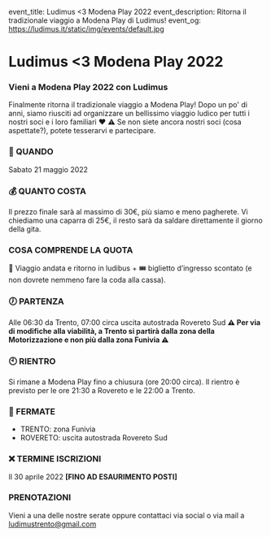 event_title: Ludimus <3 Modena Play 2022
event_description: Ritorna il tradizionale viaggio a Modena Play di Ludimus!
event_og: https://ludimus.it/static/img/events/default.jpg

# Ludimus <3 Modena Play 2022

### Vieni a Modena Play 2022 con Ludimus

Finalmente ritorna il tradizionale viaggio a Modena Play! Dopo un po' di anni, siamo riusciti ad organizzare un bellissimo viaggio ludico per tutti i nostri soci e i loro familiari ♥️
⚠️ Se non siete ancora nostri soci (cosa aspettate?), potete tesserarvi e partecipare.

### 📅 QUANDO

Sabato 21 maggio 2022

### 💰 QUANTO COSTA

Il prezzo finale sarà al massimo di 30€, più siamo e meno pagherete. Vi chiediamo una caparra di 25€, il resto sarà da saldare direttamente il giorno della gita.

### COSA COMPRENDE LA QUOTA

🚌 Viaggio andata e ritorno in ludibus + 🎟️ biglietto d’ingresso scontato (e non dovrete nemmeno fare la coda alla cassa).

### 🕖 PARTENZA

Alle 06:30 da Trento, 07:00 circa uscita autostrada Rovereto Sud
**⚠️ Per via di modifiche alla viabilità, a Trento si partirà dalla zona della Motorizzazione e non più dalla zona Funivia ⚠️**

### 🕙 RIENTRO

Si rimane a Modena Play fino a chiusura (ore 20:00 circa). Il rientro è previsto per le ore 21:30 a Rovereto e le 22:00 a Trento.

### 🚩 FERMATE

- TRENTO: zona Funivia
- ROVERETO: uscita autostrada Rovereto Sud

### ❌ TERMINE ISCRIZIONI

Il 30 aprile 2022 **[FINO AD ESAURIMENTO POSTI]**

### PRENOTAZIONI

Vieni a una delle nostre serate oppure contattaci via social o via mail a [ludimustrento@gmail.com](mailto:ludimustrento@gmail.com)
